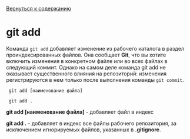 [Вернуться к содержанию](./readme.md)
# git add

Команда ```git add``` добавляет изменение из рабочего каталога в раздел проиндексированных файлов. Она сообщает **Git**, что вы хотите включить изменения в конкретном файле или во всех файлах в следующий коммит. Однако на самом деле команда git add не оказывает существенного влияния на репозиторий: изменения регистрируются в нем только после выполнения команды ```git commit```.

```bash=
 git add [наименование файла]

 git add .
```
**git add [наименование файла]** - добавляет файл в индекс

**git add .** - добавляет в индекс все файлы рабочего репозитория, за исключением игнорируемых файлов, указанных в **.gitignore**.